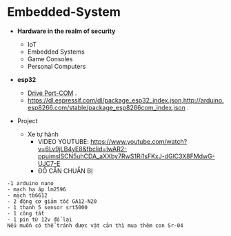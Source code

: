 # Embedded-System
- __Hardware in the realm of security__
  * IoT
  * Embedded Systems
  * Game Consoles 
  * Personal Computers

- **esp32**
  * [Drive Port-COM](https://www.silabs.com/documents/public/software/CP210x_Windows_Drivers.zip) .
  * https://dl.espressif.com/dl/package_esp32_index.json,http://arduino.esp8266.com/stable/package_esp8266com_index.json .
- Project
  * Xe tự hành
     + VIDEO YOUTUBE: https://www.youtube.com/watch?v=6Lv9jLB4yE8&fbclid=IwAR2-ppuimslSCN5uhCDA_aXXby7RwS1Ri1sFKxJ-dGlC3X8FMdwG-UJC7-E
     + ĐỒ CẦN CHUẨN BỊ
```
-1 arduino nano
- mạch hạ áp lm2596
- mạch tb6612
- 2 động cơ giảm tốc GA12-N20
- 1 thanh 5 sensor srt5000
- 1 công tắt
- 1 pin từ 12v đổ lại 
Nếu muốn có thể tránh được vật cản thì mua thêm con Sr-04
```
